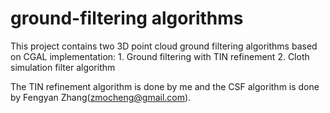 # ground-filtering algorithms

This project contains two 3D point cloud ground filtering algorithms based on CGAL implementation:
    1. Ground filtering with TIN refinement
    2. Cloth simulation filter algorithm
    
The TIN refinement algorithm is done by me and the CSF algorithm is done by Fengyan Zhang(zmocheng@gmail.com).
